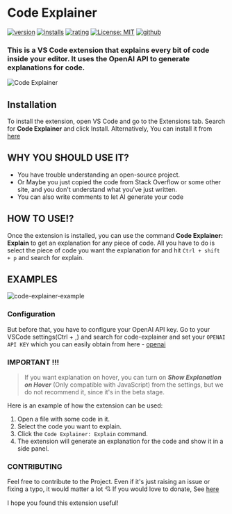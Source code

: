# Code Explainer


[![version](https://img.shields.io/visual-studio-marketplace/v/SadeedPV.code-explainer)](https://marketplace.visualstudio.com/items?itemName=SadeedPV.code-explainer)
[![installs](https://img.shields.io/visual-studio-marketplace/i/SadeedPV.code-explainer)](https://marketplace.visualstudio.com/items?itemName=SadeedPV.code-explainer)
[![rating](https://img.shields.io/visual-studio-marketplace/r/SadeedPV.code-explainer)](https://marketplace.visualstudio.com/items?itemName=SadeedPV.code-explainer)
[![License: MIT](https://img.shields.io/badge/License-MIT-yellow.svg)](https://opensource.org/licenses/MIT)
[![github](https://img.shields.io/badge/github-green)](https://github.com/Sadeedpv/codeExplainer)



### This is a VS Code extension that explains every bit of code inside your editor. It uses the OpenAI API to generate explanations for code.

![Code Explainer](https://github.com/Sadeedpv/codeExplainer/blob/main/assets/code-explainer-logo.png?raw=true)

## Installation

To install the extension, open VS Code and go to the Extensions tab. Search for **Code Explainer** and click Install. Alternatively, You can install it from [here](https://marketplace.visualstudio.com/items?itemName=SadeedPV.code-explainer)

## WHY YOU SHOULD USE IT?

- You have trouble understanding an open-source project.
- Or Maybe you just copied the code from Stack Overflow or some other site, and you don't understand what you've just written.
- You can also write comments to let AI generate your code

## HOW TO USE!?

Once the extension is installed, you can use the command **Code Explainer: Explain** to get an explanation for any piece of code.
All you have to do is select the piece of code you want the explanation for and hit `Ctrl + shift + p` and search for explain.

## EXAMPLES

![code-explainer-example](https://github.com/Sadeedpv/codeExplainer/blob/main/assets/vscode.gif?raw=true)

### Configuration

But before that, you have to configure your OpenAI API key. Go to your VSCode settings(Ctrl + ,) and search for code-explainer and set your `OPENAI API KEY` which you can easily obtain from here - [openai](https://platform.openai.com/account/api-keys)

### IMPORTANT !!!
> If you want explanation on hover, you can turn on ***Show Explanation on Hover*** (Only compatible with JavaScript) from the settings, but we do not recommend it, since it's in the beta stage.

Here is an example of how the extension can be used:

1. Open a file with some code in it.
2. Select the code you want to explain.
3. Click the `Code Explainer: Explain` command.
4. The extension will generate an explanation for the code and show it in a side panel.

### CONTRIBUTING

Feel free to contribute to the Project. Even if it's just raising an issue or fixing a typo, it would matter a lot 💘
If you would love to donate, See [here](https://www.patreon.com/SadeedPV)

I hope you found this extension useful!